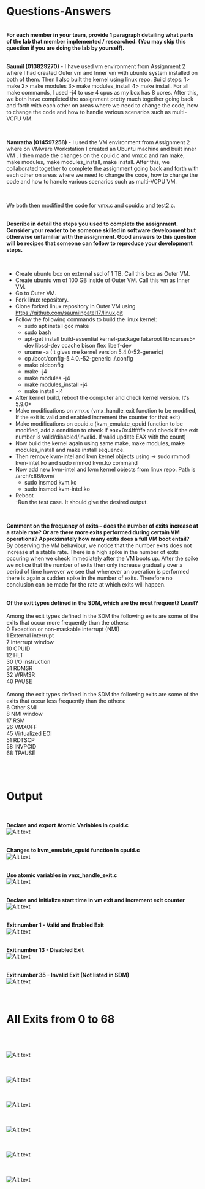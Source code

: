 <h1>Questions-Answers</h1><br/>
<b>For each member in your team, provide 1 paragraph detailing what parts of the lab that member implemented / researched. (You may skip this question if you are doing the lab by yourself).</b><br/><br/>

<b>Saumil (013829270)</b> - I have used vm environment from Assignment 2 where I had created Outer vm and Inner vm with ubuntu system installed on both of them. Then I also built the kernel using linux repo. Build steps: 1> make 2> make modules 3> make modules_install 4> make install. For all make commands, I used -j4 to use 4 cpus as my box has 8 cores. After this, we both have completed the assignment pretty much together going back and forth with each other on areas where we need to change the code, how to change the code and how to handle various scenarios such as multi-VCPU VM.

<br/>

<b>Namratha (014597258)</b> - I used the VM environment from Assignment 2 where on VMware Workstation I created an Ubuntu machine and built inner VM . I then made the changes on the cpuid.c and vmx.c and ran make, make modules, make modules_install, make install. After this, we collaborated together to complete the assignment going back and forth with each other on areas where we need to change the code, how to change the code and how to handle various scenarios such as multi-VCPU VM.

<br/>

We both then modified the code for vmx.c and cpuid.c and test2.c.
<br/>
<br/>

<b>Describe in detail the steps you used to complete the assignment. Consider your reader to be someone skilled in software development but otherwise unfamiliar with the assignment. Good answers to this question will be recipes that someone can follow to reproduce your development steps.</b>

<br/>

- Create ubuntu box on external ssd of 1 TB. Call this box as Outer VM.<br/>
- Create ubuntu vm of 100 GB inside of Outer VM. Call this vm as Inner VM.<br/>
- Go to Outer VM.<br/>
- Fork linux repository.<br/>
- Clone forked linux repository in Outer VM using https://github.com/saumilnpatel17/linux.git<br/>
- Follow the following commands to build the linux kernel:<br/>
  - sudo apt install gcc make<br/>
  - sudo bash<br/>
  - apt-get install build-essential kernel-package fakeroot libncurses5-dev libssl-dev ccache bison flex libelf-dev<br/>
  - uname -a (It gives me kernel version 5.4.0-52-generic)<br/>
  - cp /boot/config-5.4.0.-52-generic ./.config<br/>
  - make oldconfig<br/>
  - make -j4<br/>
  - make modules -j4<br/>
  - make modules_install -j4<br/>
  - make install -j4<br/>
- After kernel build, reboot the computer and check kernel version. It's 5.9.0+<br/>
- Make modifications on vmx.c (vmx_handle_exit function to be modified, If the exit is valid and enabled increment the counter for that exit)<br/>
- Make modifications on cpuid.c (kvm_emulate_cpuid function to be modified, add a condition to check if eax=0x4ffffffe and check if the exit number is valid/disabled/invalid. If valid update EAX with the count)<br/>
- Now build the kernel again using same make, make modules, make modules_install and make install sequence.<br/>
- Then remove kvm-intel and kvm kernel objects using -> sudo rmmod kvm-intel.ko and sudo rmmod kvm.ko command<br/>
- Now add new kvm-intel and kvm kernel objects from linux repo. Path is /arch/x86/kvm/<br/>
  - sudo insmod kvm.ko<br/>
  - sudo insmod kvm-intel.ko<br/>
- Reboot<br/>
-Run the test case. It should give the desired output.<br/>

<br/>

<b>Comment on the frequency of exits – does the number of exits increase at a stable rate? Or are there more exits performed during certain VM operations? Approximately how many exits does a full VM boot entail?</b><br/>
By observing the VM behaviour, we notice that the number exits does not increase at a stable rate. There is a high spike in the number of exits occuring when we check immediately after the VM boots up. After the spike we notice that the number of exits then only increase gradually over a period of time however we see that whenever an operation is performed there is again a sudden spike in the number of exits. Therefore no conclusion can be made for the rate at which exits will happen.
<br/>
<br/>

<b>Of the exit types defined in the SDM, which are the most frequent? Least?</b>
<br /><br />
Among the exit types defined in the SDM the following exits are some of the exits that occur more frequently than the others:
<br />
0	Exception or non-maskable interrupt (NMI)<br />
1	External interrupt<br />
7	Interrupt window<br />
10	CPUID<br />
12	HLT<br />
30	I/O instruction<br />
31	RDMSR<br />
32	WRMSR<br />
40	PAUSE<br />
<br />
Among the exit types defined in the SDM the following exits are some of the exits that occur less frequently than the others:<br />
6	Other SMI<br />
8	NMI window<br />
17	RSM<br />
26	VMXOFF<br />
45	Virtualized EOI<br />
51	RDTSCP<br />
58	INVPCID<br />
68	TPAUSE<br />

<br/>
<br/>

<h1>Output</h1><br/>

<b>Declare and export Atomic Variables in cpuid.c</b><br/>
![Alt text](ScreenShots/atomic_variables.png?raw=true "")<br/><br/>

<b>Changes to kvm_emulate_cpuid function in cpuid.c</b><br/>
![Alt text](ScreenShots/cpuid_leaf.png?raw=true "")<br/><br/>

<b>Use atomic variables in vmx_handle_exit.c</b><br/>
![Alt text](ScreenShots/vmx_atomic.png?raw=true "")<br/><br/>

<b>Declare and initialize start time in vm exit and increment exit counter</b><br/>
![Alt text](ScreenShots/vmx_changes.png?raw=true "")<br/><br/>

<b>Exit number 1 - Valid and Enabled Exit</b><br/>
![Alt text](ScreenShots/exit1.JPG?raw=true "")<br/><br/>

<b>Exit number 13 - Disabled Exit</b><br/>
![Alt text](ScreenShots/exit13.JPG?raw=true "")<br/><br/>

<b>Exit number 35 - Invalid Exit (Not listed in SDM)</b><br/>
![Alt text](ScreenShots/exit35.JPG?raw=true "")<br/><br/><br/>

<h1>All Exits from 0 to 68</h1><br/><br/>

![Alt text](ScreenShots/1.jpeg?raw=true "")<br/><br/><br/>

![Alt text](ScreenShots/2.jpeg?raw=true "")<br/><br/><br/>

![Alt text](ScreenShots/3.jpeg?raw=true "")<br/><br/><br/>

![Alt text](ScreenShots/4.jpeg?raw=true "")<br/><br/><br/>

![Alt text](ScreenShots/5.jpeg?raw=true "")<br/><br/><br/>

![Alt text](ScreenShots/6.jpeg?raw=true "")<br/><br/><br/>
